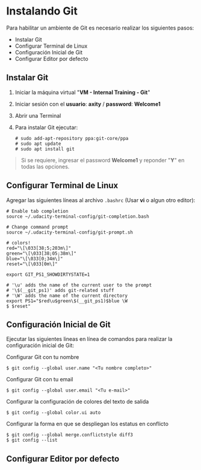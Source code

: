 # Instalando Git
Para habilitar un ambiente de Git es necesario realizar los siguientes pasos:

 - Instalar Git
 - Configurar Terminal de Linux
 - Configuración Inicial de Git
 - Configurar Editor por defecto

## Instalar Git
 1. Iniciar la máquina virtual "**VM - Internal Training - Git**"
 2. Iniciar sesión con el **usuario**: **axity** / **password**: **Welcome1**
 3. Abrir una Terminal
 4. Para instalar Git ejecutar:

        # sudo add-apt-repository ppa:git-core/ppa
        # sudo apt update
        # sudo apt install git
    

> Si se requiere, ingresar el password **Welcome1** y reponder "**Y**" en todas las opciones.

## Configurar Terminal de Linux

Agregar las siguientes líneas al archivo `.bashrc` (Usar **vi** o algun otro editor):

```
# Enable tab completion
source ~/.udacity-terminal-config/git-completion.bash

# Change command prompt
source ~/.udacity-terminal-config/git-prompt.sh

# colors!
red="\[\033[38;5;203m\]"
green="\[\033[38;05;38m\]"
blue="\[\033[0;34m\]"
reset="\[\033[0m\]"

export GIT_PS1_SHOWDIRTYSTATE=1

# '\u' adds the name of the current user to the prompt
# '\$(__git_ps1)' adds git-related stuff
# '\W' adds the name of the current directory
export PS1="$red\u$green\$(__git_ps1)$blue \W
$ $reset"
```

## Configuración Inicial de Git

Ejecutar las siguientes lineas en línea de comandos para realizar la configuración inicial de Git:

Configurar Git con tu nombre

    $ git config --global user.name "<Tu nombre completo>"

Configurar Git con tu email

    $ git config --global user.email "<Tu e-mail>"

Configurar la configuración de colores del texto de salida

    $ git config --global color.ui auto

Configurar la forma en que se despliegan los estatus en conflicto

    $ git config --global merge.conflictstyle diff3
    $ git config --list


## Configurar Editor por defecto

<!--stackedit_data:
eyJoaXN0b3J5IjpbMTkzMzU2OTMxMywtNTQ4Mjg0Mzg2LC04Nz
M4Mjg4OTgsLTExOTMxNTIyOSwtMTAwNzI4MTA0MywtMzgzOTMw
NDUsLTIxMDExMjYzMDcsNzczOTQxMzA1LDgwNDA2Mzg1NywxOD
M2MjM3MDIsOTAzMzAyOTk4LC03MTcyMzY3MTMsLTMwNDEyNjMx
OCwxOTY4MDcxODM0LC0xOTM4NzI1NjcxLDM1OTY3MzQ2LDczMD
k5ODExNl19
-->